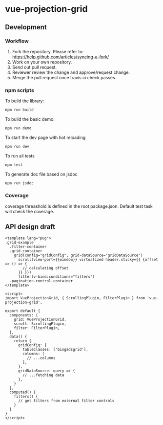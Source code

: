 # vue-projection-grid

## Development

### Workflow

1. Fork the repository. Please refer to: https://help.github.com/articles/syncing-a-fork/
2. Work on your own repository.
3. Send out pull request.
4. Reviewer review the change and approve/request change.
5. Merge the pull request once travis ci check passes.

### npm scripts

To build the library:

```bash
npm run build
```

To build the basic demo:

```bash
npm run demo
```

To start the dev page with hot reloading

```bash
npm run dev
```

To run all tests

```bash
npm test
```

To generate doc file based on jsdoc

```bash
npm run jsdoc
```

### Coverage

coverage threashold is defined in the root package.json. Default test task will check the coverage.

## API design draft

```vue
<template lang="pug">
.grid-example
  .filter-container
  .grid-container
    grid(config="gridConfig", grid-dataSource="gridDataSource")
      scroll(view-port={{window}} virtualized header.sticky={{ {offset => () => {
        // calculating offset
      }} }})
      filter(v-bind:conditions="filters")
  .pagination-control-container
</template>

<script>
import VueProjectionGrid, { ScrollingPlugin, FilterPlugin } from 'vue-projection-grid';

export default {
  components: {
    grid: VueProjectionGrid,
    scroll: ScrollingPlugin,
    filter: FilterPlugin,
  },
  data() {
    return {
      gridConfig: {
        tableClasses: ['bingadsgrid'],
        columns: [
          // ...columns
        ],
      },
      gridDataSource: query => {
        // ...fetching data
      },
    }
  },
  computed() {
    filters() {
      // get filters from external filter controls
    }
  }
}
</script>



```